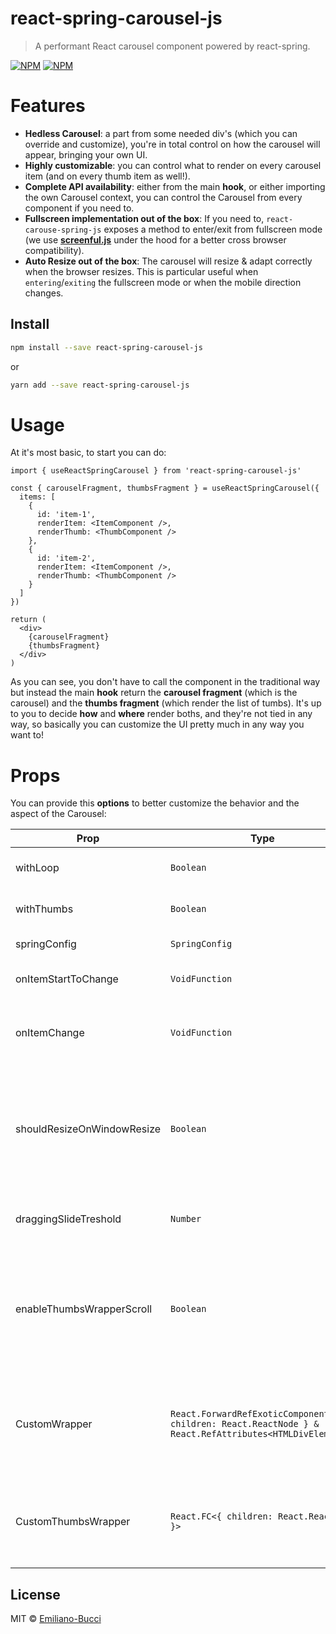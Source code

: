 # react-spring-carousel-js

> A performant React carousel component powered by react-spring.

[![NPM](https://img.shields.io/npm/v/react-spring-carousel-js.svg)](https://www.npmjs.com/package/react-spring-carousel-js)
[![NPM](https://img.shields.io/bundlephobia/minzip/react-spring-carousel-js)](https://img.shields.io/bundlephobia/minzip/react-spring-carousel-js)

# Features

- **Hedless Carousel**: a part from some needed div's (which you can override and customize), you're in total control on how the carousel will appear, bringing your own UI.
- **Highly customizable**: you can control what to render on every carousel item (and on every thumb item as well!).
- **Complete API availability**: either from the main **hook**, or either importing the own Carousel context, you can control the Carousel from every component if you need to.
- **Fullscreen implementation out of the box**: If you need to, `react-carouse-spring-js` exposes a method to enter/exit from fullscreen mode (we use [**screenful.js**](https://github.com/sindresorhus/screenfull.js/) under the hood for a better cross browser compatibility).
- **Auto Resize out of the box**: The carousel will resize & adapt correctly when the browser resizes. This is particular useful when `entering`/`exiting` the fullscreen mode or when the mobile direction changes.

## Install

```bash
npm install --save react-spring-carousel-js
```

or

```bash
yarn add --save react-spring-carousel-js
```

# Usage

At it's most basic, to start you can do:

```tsx
import { useReactSpringCarousel } from 'react-spring-carousel-js'

const { carouselFragment, thumbsFragment } = useReactSpringCarousel({
  items: [
    {
      id: 'item-1',
      renderItem: <ItemComponent />,
      renderThumb: <ThumbComponent />
    },
    {
      id: 'item-2',
      renderItem: <ItemComponent />,
      renderThumb: <ThumbComponent />
    }
  ]
})

return (
  <div>
    {carouselFragment}
    {thumbsFragment}
  </div>
)
```

As you can see, you don't have to call the component in the traditional way but instead the main **hook** return the **carousel fragment** (which is the carousel) and the **thumbs fragment** (which render the list of tumbs). It's up to you to decide **how** and **where** render boths, and they're not tied in any way, so basically you can customize the UI pretty much in any way you want to!

# Props

You can provide this **options** to better customize the behavior and the aspect of the Carousel:

| Prop                       | Type                                                                                                   | Default Value    | Description                                                                                                                                                                                                                                                          |
| -------------------------- | ------------------------------------------------------------------------------------------------------ | ---------------- | -------------------------------------------------------------------------------------------------------------------------------------------------------------------------------------------------------------------------------------------------------------------- |
| withLoop                   | `Boolean`                                                                                              | `false`          | Set to `true` if you want to enable the infinite loop behavior                                                                                                                                                                                                       |
| withThumbs                 | `Boolean`                                                                                              | `true`           | Set to false if you don't want to render the list of thumbs.                                                                                                                                                                                                         |
| springConfig               | `SpringConfig`                                                                                         | `config.default` | Here you can customize the properties of the `spring`.                                                                                                                                                                                                               |
| onItemStartToChange        | `VoidFunction`                                                                                         | `() => {}`       | A `callback` triggered every time a item is about to change (slide).                                                                                                                                                                                                 |
| onItemChange               | `VoidFunction`                                                                                         | `() => {}`       | A `callback` triggered every time a item finish sliding (the callback is called inside the `onRest` react-spring method).                                                                                                                                            |
| shouldResizeOnWindowResize | `Boolean`                                                                                              | `true`           | Set to `false` if you don't want to resize the carousel when the browser resize. Remember that if you set `shouldResizeOnWindowResize` to false, when using the fullscreen mode the carousel will not adapt correctly after `entering`/`exiting` phases.             |
| draggingSlideTreshold      | `Number`                                                                                               | `50`             | Set the minimum treshold that is required to slide after the item is dragged and then released.                                                                                                                                                                      |
| enableThumbsWrapperScroll  | `Boolean`                                                                                              | `true`           | Set to false if you don't want to auto-scroll the list of thumbs when an item is selected. By default every time an item is selected and become the active one `react-spring-carousel-js` will automatically scroll the thumb wrapper list and will center the item. |
| CustomWrapper              | `React.ForwardRefExoticComponent<{ children: React.ReactNode } & React.RefAttributes<HTMLDivElement>>` | `undefined`      | If you want, you can provide a custom `element` that will be used as the main Wrapper element. Note that you can pass whatever element you want to, using whatever style pattern you want!                                                                           |
| CustomThumbsWrapper        | `React.FC<{ children: React.ReactNode }>`                                                              | `undefined`      | If you want, you can provide a custom `element` to customize the wrapper of the thumb list. Note that you can pass whatever element you want to, using whatever style pattern you want!                                                                              |

## License

MIT © [Emiliano-Bucci](https://github.com/Emiliano-Bucci)
